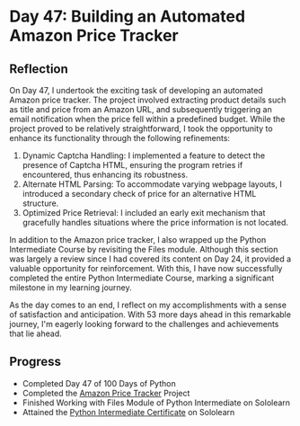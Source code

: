 # Day 47: Building an Automated Amazon Price Tracker

## Reflection

On Day 47, I undertook the exciting task of developing an automated Amazon price tracker. The project involved extracting product details such as title and price from an Amazon URL, and subsequently triggering an email notification when the price fell within a predefined budget. While the project proved to be relatively straightforward, I took the opportunity to enhance its functionality through the following refinements:

1. Dynamic Captcha Handling: I implemented a feature to detect the presence of Captcha HTML, ensuring the program retries if encountered, thus enhancing its robustness.
2. Alternate HTML Parsing: To accommodate varying webpage layouts, I introduced a secondary check of price for an alternative HTML structure.
3. Optimized Price Retrieval: I included an early exit mechanism that gracefully handles situations where the price information is not located.

In addition to the Amazon price tracker, I also wrapped up the Python Intermediate Course by revisiting the Files module. Although this section was largely a review since I had covered its content on Day 24, it provided a valuable opportunity for reinforcement. With this, I have now successfully completed the entire Python Intermediate Course, marking a significant milestone in my learning journey.

As the day comes to an end, I reflect on my accomplishments with a sense of satisfaction and anticipation. With 53 more days ahead in this remarkable journey, I'm eagerly looking forward to the challenges and achievements that lie ahead.

## Progress

- Completed Day 47 of 100 Days of Python
- Completed the [Amazon Price Tracker](https://github.com/johnivanpuayap/AmazonPrizeTracker) Project
- Finished Working with Files Module of Python Intermediate on Sololearn
- Attained the [Python Intermediate Certificate](https://www.sololearn.com/certificates/CC-ZHQFMUNW) on Sololearn
